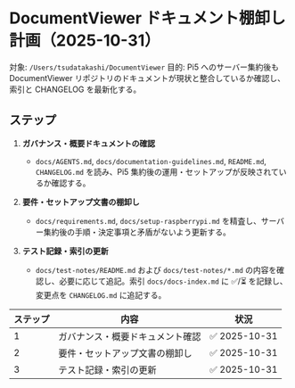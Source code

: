 # DocumentViewer ドキュメント棚卸し計画（2025-10-31）

対象: `/Users/tsudatakashi/DocumentViewer`
目的: Pi5 へのサーバー集約後も DocumentViewer リポジトリのドキュメントが現状と整合しているか確認し、索引と CHANGELOG を最新化する。

## ステップ

1. **ガバナンス・概要ドキュメントの確認**
   - `docs/AGENTS.md`, `docs/documentation-guidelines.md`, `README.md`, `CHANGELOG.md` を読み、Pi5 集約後の運用・セットアップが反映されているか確認する。

2. **要件・セットアップ文書の棚卸し**
   - `docs/requirements.md`, `docs/setup-raspberrypi.md` を精査し、サーバー集約後の手順・決定事項と矛盾がないよう更新する。

3. **テスト記録・索引の更新**
   - `docs/test-notes/README.md` および `docs/test-notes/*.md` の内容を確認し、必要に応じて追記。索引 `docs/docs-index.md` に ✅/⏳ を記録し、変更点を `CHANGELOG.md` に追記する。

| ステップ | 内容 | 状況 |
| --- | --- | --- |
| 1 | ガバナンス・概要ドキュメント確認 | ✅ 2025-10-31 |
| 2 | 要件・セットアップ文書の棚卸し | ✅ 2025-10-31 |
| 3 | テスト記録・索引の更新 | ✅ 2025-10-31 |

